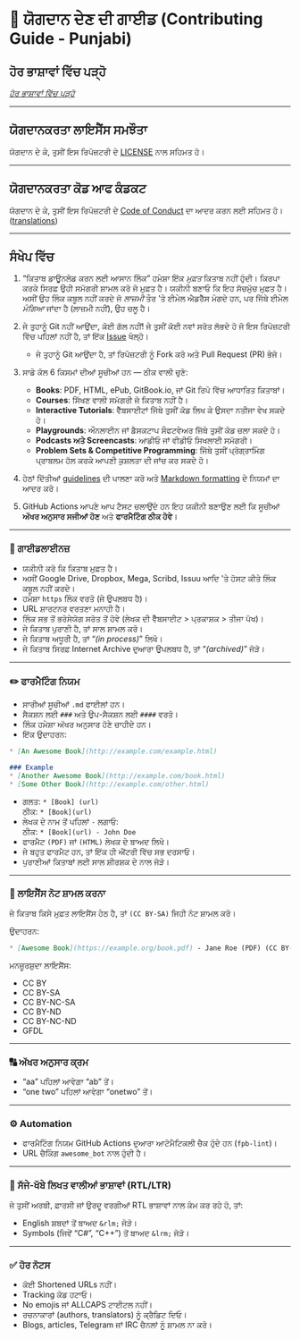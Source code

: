 # 🧾 ਯੋਗਦਾਨ ਦੇਣ ਦੀ ਗਾਈਡ (Contributing Guide - Punjabi)

## ਹੋਰ ਭਾਸ਼ਾਵਾਂ ਵਿੱਚ ਪੜ੍ਹੋ  
*[ਹੋਰ ਭਾਸ਼ਾਵਾਂ ਵਿੱਚ ਪੜ੍ਹੋ](README.md#translations)*

---

## ਯੋਗਦਾਨਕਰਤਾ ਲਾਇਸੈਂਸ ਸਮਝੌਤਾ  

ਯੋਗਦਾਨ ਦੇ ਕੇ, ਤੁਸੀਂ ਇਸ ਰਿਪੋਜ਼ਟਰੀ ਦੇ [LICENSE](../LICENSE) ਨਾਲ ਸਹਿਮਤ ਹੋ।  

---

## ਯੋਗਦਾਨਕਰਤਾ ਕੋਡ ਆਫ ਕੰਡਕਟ  

ਯੋਗਦਾਨ ਦੇ ਕੇ, ਤੁਸੀਂ ਇਸ ਰਿਪੋਜ਼ਟਰੀ ਦੇ [Code of Conduct](CODE_OF_CONDUCT.md) ਦਾ ਆਦਰ ਕਰਨ ਲਈ ਸਹਿਮਤ ਹੋ। ([translations](README.md#translations))

---

## ਸੰਖੇਪ ਵਿੱਚ  

1. “ਕਿਤਾਬ ਡਾਊਨਲੋਡ ਕਰਨ ਲਈ ਆਸਾਨ ਲਿੰਕ” ਹਮੇਸ਼ਾ ਇੱਕ *ਮੁਫ਼ਤ* ਕਿਤਾਬ ਨਹੀਂ ਹੁੰਦੀ। ਕਿਰਪਾ ਕਰਕੇ ਸਿਰਫ਼ ਉਹੀ ਸਮੱਗਰੀ ਸ਼ਾਮਲ ਕਰੋ ਜੋ ਮੁਫ਼ਤ ਹੈ। ਯਕੀਨੀ ਬਣਾਓ ਕਿ ਇਹ ਸੱਚਮੁੱਚ ਮੁਫ਼ਤ ਹੈ। ਅਸੀਂ ਉਹ ਲਿੰਕ ਕਬੂਲ ਨਹੀਂ ਕਰਦੇ ਜੋ *ਲਾਜ਼ਮੀ* ਤੌਰ 'ਤੇ ਈਮੇਲ ਐਡਰੈੱਸ ਮੰਗਦੇ ਹਨ, ਪਰ ਜਿੱਥੇ ਈਮੇਲ *ਮੰਗਿਆ* ਜਾਂਦਾ ਹੈ (ਲਾਜ਼ਮੀ ਨਹੀਂ), ਉਹ ਚਲੂ ਹੈ।

2. ਜੇ ਤੁਹਾਨੂੰ Git ਨਹੀਂ ਆਉਂਦਾ, ਕੋਈ ਗੱਲ ਨਹੀਂ! ਜੇ ਤੁਸੀਂ ਕੋਈ ਨਵਾਂ ਸਰੋਤ ਲੱਭਦੇ ਹੋ ਜੋ ਇਸ ਰਿਪੋਜ਼ਟਰੀ ਵਿੱਚ ਪਹਿਲਾਂ ਨਹੀਂ ਹੈ, ਤਾਂ ਇੱਕ [Issue](https://github.com/EbookFoundation/free-programming-books/issues) ਖੋਲ੍ਹੋ।  
   - ਜੇ ਤੁਹਾਨੂੰ Git ਆਉਂਦਾ ਹੈ, ਤਾਂ ਰਿਪੋਜ਼ਟਰੀ ਨੂੰ Fork ਕਰੋ ਅਤੇ Pull Request (PR) ਭੇਜੋ।

3. ਸਾਡੇ ਕੋਲ 6 ਕਿਸਮਾਂ ਦੀਆਂ ਸੂਚੀਆਂ ਹਨ — ਠੀਕ ਵਾਲੀ ਚੁਣੋ:  
   - **Books**: PDF, HTML, ePub, GitBook.io, ਜਾਂ Git ਰਿਪੋ ਵਿੱਚ ਆਧਾਰਿਤ ਕਿਤਾਬਾਂ।  
   - **Courses**: ਸਿੱਖਣ ਵਾਲੀ ਸਮੱਗਰੀ ਜੋ ਕਿਤਾਬ ਨਹੀਂ ਹੈ।  
   - **Interactive Tutorials**: ਵੈੱਬਸਾਈਟਾਂ ਜਿੱਥੇ ਤੁਸੀਂ ਕੋਡ ਲਿਖ ਕੇ ਉਸਦਾ ਨਤੀਜਾ ਵੇਖ ਸਕਦੇ ਹੋ।  
   - **Playgrounds**: ਔਨਲਾਈਨ ਜਾਂ ਡੈਸਕਟਾਪ ਸੌਫਟਵੇਅਰ ਜਿੱਥੇ ਤੁਸੀਂ ਕੋਡ ਚਲਾ ਸਕਦੇ ਹੋ।  
   - **Podcasts ਅਤੇ Screencasts**: ਆਡੀਓ ਜਾਂ ਵੀਡੀਓ ਸਿਖਲਾਈ ਸਮੱਗਰੀ।  
   - **Problem Sets & Competitive Programming**: ਜਿੱਥੇ ਤੁਸੀਂ ਪ੍ਰੋਗ੍ਰਾਮਿੰਗ ਪ੍ਰਾਬਲਮ ਹੱਲ ਕਰਕੇ ਆਪਣੀ ਕੁਸ਼ਲਤਾ ਦੀ ਜਾਂਚ ਕਰ ਸਕਦੇ ਹੋ।

4. ਹੇਠਾਂ ਦਿੱਤੀਆਂ [guidelines](#guidelines) ਦੀ ਪਾਲਣਾ ਕਰੋ ਅਤੇ [Markdown formatting](#formatting) ਦੇ ਨਿਯਮਾਂ ਦਾ ਆਦਰ ਕਰੋ।

5. GitHub Actions ਆਪਣੇ ਆਪ ਟੈਸਟ ਚਲਾਉਂਦੇ ਹਨ ਇਹ ਯਕੀਨੀ ਬਣਾਉਣ ਲਈ ਕਿ ਸੂਚੀਆਂ **ਅੱਖਰ ਅਨੁਸਾਰ ਸਜੀਆਂ ਹੋਣ** ਅਤੇ **ਫਾਰਮੈਟਿੰਗ ਠੀਕ ਹੋਵੇ**।

---

### 📘 ਗਾਈਡਲਾਈਨਜ਼

- ਯਕੀਨੀ ਕਰੋ ਕਿ ਕਿਤਾਬ ਮੁਫ਼ਤ ਹੈ।  
- ਅਸੀਂ Google Drive, Dropbox, Mega, Scribd, Issuu ਆਦਿ 'ਤੇ ਹੋਸਟ ਕੀਤੇ ਲਿੰਕ ਕਬੂਲ ਨਹੀਂ ਕਰਦੇ।  
- ਹਮੇਸ਼ਾ `https` ਲਿੰਕ ਵਰਤੋ (ਜੇ ਉਪਲਬਧ ਹੈ)।  
- URL ਸ਼ਾਰਟਨਰ ਵਰਤਣਾ ਮਨਾਹੀ ਹੈ।  
- ਲਿੰਕ ਸਭ ਤੋਂ ਭਰੋਸੇਯੋਗ ਸਰੋਤ ਤੋਂ ਹੋਵੇ (ਲੇਖਕ ਦੀ ਵੈੱਬਸਾਈਟ > ਪ੍ਰਕਾਸ਼ਕ > ਤੀਜਾ ਪੱਖ)।  
- ਜੇ ਕਿਤਾਬ ਪੁਰਾਣੀ ਹੈ, ਤਾਂ ਸਾਲ ਸ਼ਾਮਲ ਕਰੋ।  
- ਜੇ ਕਿਤਾਬ ਅਧੂਰੀ ਹੈ, ਤਾਂ “*(in process)*” ਲਿਖੋ।  
- ਜੇ ਕਿਤਾਬ ਸਿਰਫ਼ Internet Archive ਦੁਆਰਾ ਉਪਲਬਧ ਹੈ, ਤਾਂ “*(archived)*” ਜੋੜੋ।

---

### ✏️ ਫਾਰਮੈਟਿੰਗ ਨਿਯਮ

- ਸਾਰੀਆਂ ਸੂਚੀਆਂ `.md` ਫਾਈਲਾਂ ਹਨ।  
- ਸੈਕਸ਼ਨ ਲਈ `###` ਅਤੇ ਉਪ-ਸੈਕਸ਼ਨ ਲਈ `####` ਵਰਤੋ।  
- ਲਿੰਕ ਹਮੇਸ਼ਾ ਅੱਖਰ ਅਨੁਸਾਰ ਹੋਣੇ ਚਾਹੀਦੇ ਹਨ।  
- ਇੱਕ ਉਦਾਹਰਨ:

```markdown
* [An Awesome Book](http://example.com/example.html)

### Example
* [Another Awesome Book](http://example.com/book.html)
* [Some Other Book](http://example.com/other.html)
```

- ਗਲਤ: `* [Book] (url)`  
  ਠੀਕ: `* [Book](url)`  
- ਲੇਖਕ ਦੇ ਨਾਮ ਤੋਂ ਪਹਿਲਾਂ ` - ` ਲਗਾਓ:  
  ਠੀਕ: `* [Book](url) - John Doe`  
- ਫਾਰਮੈਟ `(PDF)` ਜਾਂ `(HTML)` ਲੇਖਕ ਦੇ ਬਾਅਦ ਲਿਖੋ।  
- ਜੇ ਬਹੁਤ ਫਾਰਮੈਟ ਹਨ, ਤਾਂ ਇੱਕ ਹੀ ਐਂਟਰੀ ਵਿੱਚ ਸਭ ਦਰਸਾਓ।  
- ਪੁਰਾਣੀਆਂ ਕਿਤਾਬਾਂ ਲਈ ਸਾਲ ਸ਼ੀਰਸ਼ਕ ਦੇ ਨਾਲ ਜੋੜੋ।  

---

### 🧩 ਲਾਇਸੈਂਸ ਨੋਟ ਸ਼ਾਮਲ ਕਰਨਾ

ਜੇ ਕਿਤਾਬ ਕਿਸੇ ਮੁਫ਼ਤ ਲਾਇਸੈਂਸ ਹੇਠ ਹੈ, ਤਾਂ `(CC BY-SA)` ਜਿਹੀ ਨੋਟ ਸ਼ਾਮਲ ਕਰੋ।

ਉਦਾਹਰਨ:

```markdown
* [Awesome Book](https://example.org/book.pdf) - Jane Roe (PDF) (CC BY-SA)
```

ਮਨਜ਼ੂਰਸ਼ੁਦਾ ਲਾਇਸੈਂਸ:
- CC BY
- CC BY-SA
- CC BY-NC-SA
- CC BY-ND
- CC BY-NC-ND
- GFDL

---

### 🔠 ਅੱਖਰ ਅਨੁਸਾਰ ਕ੍ਰਮ

- “aa” ਪਹਿਲਾਂ ਆਵੇਗਾ “ab” ਤੋਂ।  
- “one two” ਪਹਿਲਾਂ ਆਵੇਗਾ “onetwo” ਤੋਂ।  

---

### ⚙️ Automation

- ਫਾਰਮੈਟਿੰਗ ਨਿਯਮ GitHub Actions ਦੁਆਰਾ ਆਟੋਮੈਟਿਕਲੀ ਚੈਕ ਹੁੰਦੇ ਹਨ (`fpb-lint`)।  
- URL ਚੈਕਿੰਗ `awesome_bot` ਨਾਲ ਹੁੰਦੀ ਹੈ।  

---

### 💬 ਸੱਜੇ-ਖੱਬੇ ਲਿਖਤ ਵਾਲੀਆਂ ਭਾਸ਼ਾਵਾਂ (RTL/LTR)

ਜੇ ਤੁਸੀਂ ਅਰਬੀ, ਫ਼ਾਰਸੀ ਜਾਂ ਉਰਦੂ ਵਰਗੀਆਂ RTL ਭਾਸ਼ਾਵਾਂ ਨਾਲ ਕੰਮ ਕਰ ਰਹੇ ਹੋ, ਤਾਂ:
- English ਸ਼ਬਦਾਂ ਤੋਂ ਬਾਅਦ `&rlm;` ਜੋੜੋ।  
- Symbols (ਜਿਵੇਂ “C#”, “C++”) ਤੋਂ ਬਾਅਦ `&lrm;` ਜੋੜੋ।

---

### ✅ ਹੋਰ ਨੋਟਸ

- ਕੋਈ Shortened URLs ਨਹੀਂ।  
- Tracking ਕੋਡ ਹਟਾਓ।  
- No emojis ਜਾਂ ALLCAPS ਟਾਈਟਲ ਨਹੀਂ।  
- ਰਚਨਾਕਾਰਾਂ (authors, translators) ਨੂੰ ਕ੍ਰੈਡਿਟ ਦਿਓ।  
- Blogs, articles, Telegram ਜਾਂ IRC ਚੈਨਲਾਂ ਨੂੰ ਸ਼ਾਮਲ ਨਾ ਕਰੋ।
